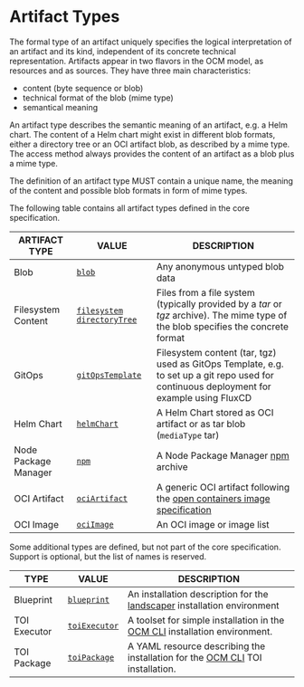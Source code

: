 # Artifact Types

The formal type of an artifact uniquely specifies the logical interpretation of an artifact and its kind, independent of its concrete technical representation.
Artifacts appear in two flavors in the OCM model, as resources and as sources. They have three main characteristics:

- content (byte sequence or blob)
- technical format of the blob (mime type)
- semantical meaning

An artifact type describes the semantic meaning of an artifact, e.g. a Helm chart. The content of a Helm chart might exist in different blob formats, either a directory
tree or an OCI artifact blob, as described by a mime type. The access method always provides the content of an artifact as a blob plus a mime type.

The definition of an artifact type MUST contain a unique name, the meaning of the content and possible blob formats in form of mime types.

The following table contains all artifact types defined in the core specification. 

| ARTIFACT TYPE      | VALUE                                         | DESCRIPTION                                                                                                                                |
|--------------------|-----------------------------------------------|--------------------------------------------------------------------------------------------------------------------------------------------|
| Blob               | [`blob`](#blobd)                             | Any anonymous untyped blob data                                       |
| Filesystem Content | [`filesystem` `directoryTree`](#file-system) | Files from a file system (typically provided by a *tar* or *tgz* archive). The mime type of the blob specifies the concrete format |
| GitOps             | [`gitOpsTemplate`](#file-system)         | Filesystem content (tar, tgz) used as GitOps Template, e.g. to set up a git repo used for continuous deployment for example using FluxCD  |
| Helm Chart         | [`helmChart`](#helm-chart)                   | A Helm Chart stored as OCI artifact or as tar blob (`mediaType` tar) |
| Node Package Manager | [`npm`](npm.md)                             | A Node Package Manager [npm](https://www.npmjs.com) archive |
| OCI Artifact       | [`ociArtifact`](#oci-artifact)               | A generic OCI artifact following the [open containers image specification](https://github.com/opencontainers/image-spec/blob/main/spec.md) |
| OCI Image          | [`ociImage`](#oci-image)                     | An OCI image or image list  |

Some additional types are defined, but not part of the core specification. Support is optional, but the list of names is reserved.

| TYPE               | VALUE                                         | DESCRIPTION                                                                                                                                |
|--------------------|-----------------------------------------------|--------------------------------------------------------------------------------------------------------------------------------------------|
| Blueprint          | [`blueprint`](blueprint.md)                   | An installation description for the [landscaper](https://github.com/gardener/landscaper) installation environment                        |
| TOI Executor       | [`toiExecutor`](toiExecutor.md)               | A toolset for simple installation in the [OCM CLI](https://github.com/open-component-model/ocm/blob/main/docs/reference/ocm_toi.md) installation environment.    |
| TOI Package        | [`toiPackage`](toiPackackage.md)              | A YAML resource describing the installation for the [OCM CLI](https://github.com/open-component-model/ocm/blob/main/docs/reference/ocm_toi.md) TOI installation. |

